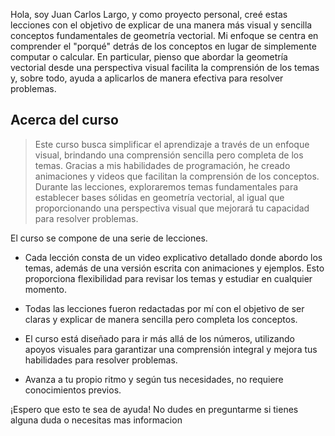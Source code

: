 <!--
---

# Nombre del curso

## Sumérgete en conferencias en video interactivas, aborda problemas desafiantes y construye una base sólida en el dominio de las matemáticas.

### By: imlargo
--- 
-->

Hola, soy Juan Carlos Largo, y como proyecto personal, creé estas lecciones con el objetivo de explicar de una manera más visual y sencilla conceptos fundamentales de geometría vectorial. Mi enfoque se centra en comprender el "porqué" detrás de los conceptos en lugar de simplemente computar o calcular. En particular, pienso que abordar la geometría vectorial desde una perspectiva visual facilita la comprensión de los temas y, sobre todo, ayuda a aplicarlos de manera efectiva para resolver problemas.

## Acerca del curso

> Este curso busca simplificar el aprendizaje a través de un enfoque visual, brindando una comprensión sencilla pero completa de los temas. Gracias a mis habilidades de programación, he creado animaciones y videos que facilitan la comprensión de los conceptos. Durante las lecciones, exploraremos temas fundamentales para establecer bases sólidas en geometría vectorial, al igual que proporcionando una perspectiva visual que mejorará tu capacidad para resolver problemas.

El curso se compone de una serie de lecciones.

- Cada lección consta de un video explicativo detallado donde abordo los temas, además de una versión escrita con animaciones y ejemplos. Esto proporciona flexibilidad para revisar los temas y estudiar en cualquier momento.

- Todas las lecciones fueron redactadas por mí con el objetivo de ser claras y explicar de manera sencilla pero completa los conceptos.

- El curso está diseñado para ir más allá de los números, utilizando apoyos visuales para garantizar una comprensión integral y mejora tus habilidades para resolver problemas.

- Avanza a tu propio ritmo y según tus necesidades, no requiere conocimientos previos.

<!-- Breve presentación del equipo docente, resaltando su experiencia y dedicación a la enseñanza de álgebra lineal. Resalta tus calificaciones y experiencia en la enseñanza del álgebra lineal, mostrando tu experiencia y construyendo confianza con posibles estudiantes.
-->

¡Espero que esto te sea de ayuda! No dudes en preguntarme si tienes alguna duda o necesitas mas informacion
<!-- 
### Tips:

- Utiliza un diseño limpio e intuitivo con colores y fuentes de marca consistentes. Al incorporar estos elementos en tu página de inicio, puedes crear una presencia en línea convincente e informativa para tu curso de álgebra lineal, atrayendo a posibles estudiantes y aumentando tus inscripciones.

- Visuales: Usa iconos, ilustraciones o fragmentos de animación cortos para mejorar la legibilidad y hacer que la información sea más atractiva.

- Utiliza un lenguaje claro y conciso, evitando jerga técnica siempre que sea posible.
Mantén la información atractiva y visualmente agradable.

Enfócate en los beneficios y el valor que tu curso ofrece a los posibles estudiantes.
Facilita a los usuarios tomar acción y obtener más información.

Imagen/Video Destacado: Capta la atención con una imagen o video visualmente atractivo que muestre la belleza y relevancia del álgebra lineal. Piensa en gráficos, animaciones en 3D o aplicaciones del mundo real como gráficos por computadora o simulaciones de ingeniería.

### Estructura

**Llamado a la Acción:**
Muestra de manera prominente un botón claro de llamado a la acción (CTA), como "Inscríbete Ahora", "Más Información"

Utiliza un lenguaje claro y conciso, evitando jerga técnica siempre que sea posible.
Mantén la información atractiva y visualmente agradable.
Enfócate en los beneficios y el valor que tu curso ofrece a los posibles estudiantes.
Facilita a los usuarios tomar acción y obtener más información.

Visuales: Usa iconos, ilustraciones o fragmentos de animación cortos para mejorar la legibilidad y hacer que la información sea más atractiva.

Mantén el texto de la página de inicio conciso y escaneable. Apunta a una comunicación clara y destaca la propuesta de valor de tu curso.
-->